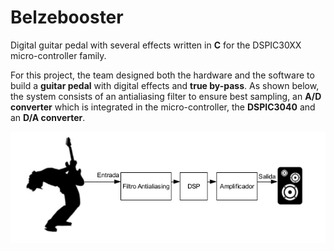 # Belzebooster
Digital guitar pedal with several effects written in **C** for the DSPIC30XX micro-controller family.

For this project, the team designed both the hardware and the software to build a **guitar pedal** with digital effects and **true by-pass**. 
  As shown below, the system consists of an antialiasing filter to ensure best sampling, an **A/D converter** which is integrated in the micro-controller, the **DSPIC3040** and an **D/A converter**.


![GitHub Logo](/guitar.png)
